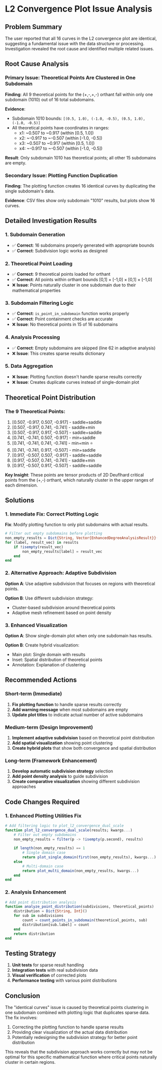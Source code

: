 # L2 Convergence Plot Issue Analysis

## Problem Summary

The user reported that all 16 curves in the L2 convergence plot are identical, suggesting a fundamental issue with the data structure or processing. Investigation revealed the root cause and identified multiple related issues.

## Root Cause Analysis

### Primary Issue: Theoretical Points Are Clustered in One Subdomain

**Finding**: All 9 theoretical points for the (+,-,+,-) orthant fall within only one subdomain (1010) out of 16 total subdomains.

**Evidence**:
- Subdomain 1010 bounds: `[(0.5, 1.0), (-1.0, -0.5), (0.5, 1.0), (-1.0, -0.5)]`
- All theoretical points have coordinates in ranges:
  - x1: ~0.507 to ~0.917 (within [0.5, 1.0])
  - x2: ~-0.917 to ~-0.507 (within [-1.0, -0.5])
  - x3: ~0.507 to ~0.917 (within [0.5, 1.0])
  - x4: ~-0.917 to ~-0.507 (within [-1.0, -0.5])

**Result**: Only subdomain 1010 has theoretical points; all other 15 subdomains are empty.

### Secondary Issue: Plotting Function Duplication

**Finding**: The plotting function creates 16 identical curves by duplicating the single subdomain's data.

**Evidence**: CSV files show only subdomain "1010" results, but plots show 16 curves.

## Detailed Investigation Results

### 1. Subdomain Generation
- ✅ **Correct**: 16 subdomains properly generated with appropriate bounds
- ✅ **Correct**: Subdivision logic works as designed

### 2. Theoretical Point Loading
- ✅ **Correct**: 9 theoretical points loaded for orthant
- ✅ **Correct**: All points within orthant bounds [0,1] × [-1,0] × [0,1] × [-1,0]
- ❌ **Issue**: Points naturally cluster in one subdomain due to their mathematical properties

### 3. Subdomain Filtering Logic
- ✅ **Correct**: `is_point_in_subdomain` function works properly
- ✅ **Correct**: Point containment checks are accurate
- ❌ **Issue**: No theoretical points in 15 of 16 subdomains

### 4. Analysis Processing
- ✅ **Correct**: Empty subdomains are skipped (line 62 in adaptive analysis)
- ❌ **Issue**: This creates sparse results dictionary

### 5. Data Aggregation
- ❌ **Issue**: Plotting function doesn't handle sparse results correctly
- ❌ **Issue**: Creates duplicate curves instead of single-domain plot

## Theoretical Point Distribution

### The 9 Theoretical Points:
1. [0.507, -0.917, 0.507, -0.917] - saddle+saddle
2. [0.507, -0.917, 0.741, -0.741] - saddle+min
3. [0.507, -0.917, 0.917, -0.507] - saddle+saddle
4. [0.741, -0.741, 0.507, -0.917] - min+saddle
5. [0.741, -0.741, 0.741, -0.741] - min+min ⭐
6. [0.741, -0.741, 0.917, -0.507] - min+saddle
7. [0.917, -0.507, 0.507, -0.917] - saddle+saddle
8. [0.917, -0.507, 0.741, -0.741] - saddle+min
9. [0.917, -0.507, 0.917, -0.507] - saddle+saddle

**Key Insight**: These points are tensor products of 2D Deuflhard critical points from the (+,-) orthant, which naturally cluster in the upper ranges of each dimension.

## Solutions

### 1. Immediate Fix: Correct Plotting Logic

**Fix**: Modify plotting function to only plot subdomains with actual results.

```julia
# Filter out empty subdomains before plotting
non_empty_results = Dict{String, Vector{EnhancedDegreeAnalysisResult}}()
for (label, result_vec) in results
    if !isempty(result_vec)
        non_empty_results[label] = result_vec
    end
end
```

### 2. Alternative Approach: Adaptive Subdivision

**Option A**: Use adaptive subdivision that focuses on regions with theoretical points.

**Option B**: Use different subdivision strategy:
- Cluster-based subdivision around theoretical points
- Adaptive mesh refinement based on point density

### 3. Enhanced Visualization

**Option A**: Show single-domain plot when only one subdomain has results.

**Option B**: Create hybrid visualization:
- Main plot: Single domain with results
- Inset: Spatial distribution of theoretical points
- Annotation: Explanation of clustering

## Recommended Actions

### Short-term (Immediate)
1. **Fix plotting function** to handle sparse results correctly
2. **Add warning message** when most subdomains are empty
3. **Update plot titles** to indicate actual number of active subdomains

### Medium-term (Design Improvement)
1. **Implement adaptive subdivision** based on theoretical point distribution
2. **Add spatial visualization** showing point clustering
3. **Create hybrid plots** that show both convergence and spatial distribution

### Long-term (Framework Enhancement)
1. **Develop automatic subdivision strategy** selection
2. **Add point density analysis** to guide subdivision
3. **Create comparative visualization** showing different subdivision approaches

## Code Changes Required

### 1. Enhanced Plotting Utilities Fix
```julia
# Add filtering logic to plot_l2_convergence_dual_scale
function plot_l2_convergence_dual_scale(results; kwargs...)
    # Filter out empty subdomains
    non_empty_results = filter(p -> !isempty(p.second), results)
    
    if length(non_empty_results) == 1
        # Single domain case
        return plot_single_domain(first(non_empty_results), kwargs...)
    else
        # Multi-domain case
        return plot_multi_domain(non_empty_results, kwargs...)
    end
end
```

### 2. Analysis Enhancement
```julia
# Add point distribution analysis
function analyze_point_distribution(subdivisions, theoretical_points)
    distribution = Dict{String, Int}()
    for sub in subdivisions
        count = count_points_in_subdomain(theoretical_points, sub)
        distribution[sub.label] = count
    end
    return distribution
end
```

## Testing Strategy

1. **Unit tests** for sparse result handling
2. **Integration tests** with real subdivision data
3. **Visual verification** of corrected plots
4. **Performance testing** with various point distributions

## Conclusion

The "identical curves" issue is caused by theoretical points clustering in one subdomain combined with plotting logic that duplicates sparse data. The fix involves:

1. Correcting the plotting function to handle sparse results
2. Providing clear visualization of the actual data distribution
3. Potentially redesigning the subdivision strategy for better point distribution

This reveals that the subdivision approach works correctly but may not be optimal for this specific mathematical function where critical points naturally cluster in certain regions.